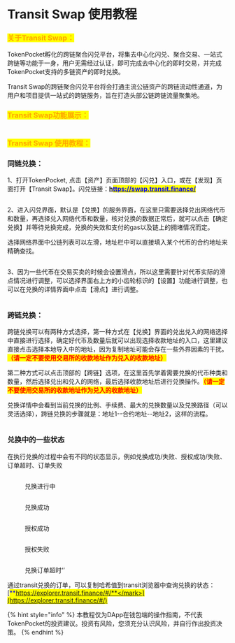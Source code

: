 # Transit Swap 使用教程

### <mark style="color:orange;">关于Transit Swap：</mark>

TokenPocket孵化的跨链聚合闪兑平台，将集去中心化闪兑、聚合交易、一站式跨链等功能于一身，用户无需经过认证，即可完成去中心化的即时交易，并完成TokenPocket支持的多链资产的即时兑换。

Transit Swap的跨链聚合闪兑平台将会打通主流公链资产的跨链流动性通道，为用户和项目提供一站式的跨链服务，旨在打造头部公链跨链流量聚集地。

### <mark style="color:orange;">**Transit Swap功能展示：**</mark>

<figure><img src="../../.gitbook/assets/3 - 副本 - 副本.png" alt=""><figcaption></figcaption></figure>

### <mark style="color:orange;">**Transit Swap 使用教程：**</mark>

### **同链兑换：**

1、打开TokenPocket, 点击【资产】页面顶部的【闪兑】入口，或在【发现】页面打开【Transit Swap】。闪兑链接：[**h**<mark style="color:blue;">**ttps://swap.transit.finance/**</mark>](https://swap.transit.finance/)

<figure><img src="../../.gitbook/assets/1 (1) (1) (4).png" alt=""><figcaption></figcaption></figure>

2、进入闪兑界面，默认是【兑换】的服务界面，在这里只需要选择兑出网络代币和数量，再选择兑入网络代币和数量，核对兑换的数据正常后，就可以点击【确定兑换】并等待兑换完成，兑换的失效和支付的gas以及链上的拥堵情况而定。

选择网络界面中公链列表可以左滑，地址栏中可以直接填入某个代币的合约地址来精确查找。

<figure><img src="../../.gitbook/assets/3 (6) (1).png" alt=""><figcaption></figcaption></figure>

3、因为一些代币在交易买卖的时候会设置滑点，所以这里需要针对代币实际的滑点情况进行调整，可以选择界面右上方的小齿轮标识的【设置】功能进行调整，也可以在兑换的详情界面中点击【滑点】进行调整。

<figure><img src="../../.gitbook/assets/3 - 副本.png" alt=""><figcaption></figcaption></figure>

### 跨链兑换：

跨链兑换可以有两种方式选择，第一种方式在【兑换】界面的兑出兑入的网络选择中直接进行选择，确定好代币及数量后就可以出现选择收款地址的入口，这里建议直接点击选择本地导入中的地址，因为复制地址可能会存在一些外界因素的干扰。<mark style="color:red;">**（请一定不要使用交易所的收款地址作为兑入的收款地址）**</mark>

第二种方式可以点击顶部的【跨链】选项，在这里首先学着需要兑换的代币种类和数量，然后选择兑出和兑入的网络，最后选择收款地址后进行兑换操作。<mark style="color:red;">**（请一定不要使用交易所的收款地址作为兑入的收款地址）**</mark>

兑换详情中会看到当前兑换的比例、手续费、最大的兑换数量以及兑换路径（可以灵活选择），跨链兑换的步骤就是：地址1--合约地址--地址2，这样的流程。

<figure><img src="../../.gitbook/assets/6 (12).png" alt=""><figcaption></figcaption></figure>

### 兑换中的一些状态

在执行兑换的过程中会有不同的状态显示，例如兑换成功/失败、授权成功/失败、订单超时、订单失败

<figure><img src="../../.gitbook/assets/image (28).png" alt=""><figcaption><p>兑换进行中</p></figcaption></figure>

<figure><img src="../../.gitbook/assets/image (38).png" alt=""><figcaption><p>兑换成功</p></figcaption></figure>

<figure><img src="../../.gitbook/assets/image (1) (4).png" alt=""><figcaption><p>授权成功</p></figcaption></figure>

<figure><img src="../../.gitbook/assets/image (39).png" alt=""><figcaption><p>授权失败</p></figcaption></figure>

<figure><img src="../../.gitbook/assets/image (24).png" alt=""><figcaption><p>兑换订单超时‘’</p></figcaption></figure>

通过transit兑换的订单，可以复制哈希值到transit浏览器中查询兑换的状态：[<mark style="color:blue;">**https://explorer.transit.finance/#/**</mark>](https://explorer.transit.finance/#/)

{% hint style="info" %}
本教程仅为DApp在钱包端的操作指南，不代表TokenPocket的投资建议。投资有风险，您须充分认识风险，并自行作出投资决策。
{% endhint %}
